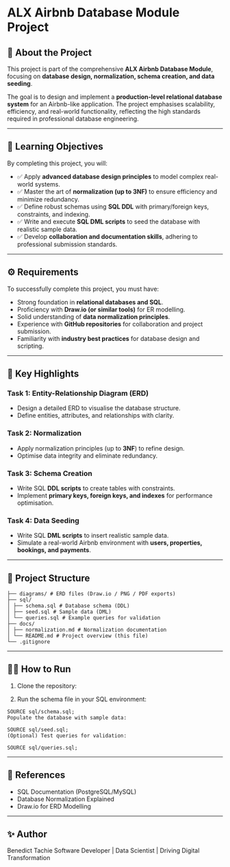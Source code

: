 # ALX Airbnb Database Module Project  

## 📌 About the Project  
This project is part of the comprehensive **ALX Airbnb Database Module**, focusing on **database design, normalization, schema creation, and data seeding**.  

The goal is to design and implement a **production-level relational database system** for an Airbnb-like application. The project emphasises scalability, efficiency, and real-world functionality, reflecting the high standards required in professional database engineering.  

---

## 🎯 Learning Objectives  
By completing this project, you will:  

- ✅ Apply **advanced database design principles** to model complex real-world systems.  
- ✅ Master the art of **normalization (up to 3NF)** to ensure efficiency and minimize redundancy.  
- ✅ Define robust schemas using **SQL DDL** with primary/foreign keys, constraints, and indexing.  
- ✅ Write and execute **SQL DML scripts** to seed the database with realistic sample data.  
- ✅ Develop **collaboration and documentation skills**, adhering to professional submission standards.  

---

## ⚙️ Requirements  
To successfully complete this project, you must have:  

- Strong foundation in **relational databases and SQL**.  
- Proficiency with **Draw.io (or similar tools)** for ER modelling.  
- Solid understanding of **data normalization principles**.  
- Experience with **GitHub repositories** for collaboration and project submission.  
- Familiarity with **industry best practices** for database design and scripting.  

---

## 🚀 Key Highlights  

### **Task 1: Entity-Relationship Diagram (ERD)**  
- Design a detailed ERD to visualise the database structure.  
- Define entities, attributes, and relationships with clarity.  

### **Task 2: Normalization**  
- Apply normalization principles (up to **3NF**) to refine design.  
- Optimise data integrity and eliminate redundancy.  

### **Task 3: Schema Creation**  
- Write SQL **DDL scripts** to create tables with constraints.  
- Implement **primary keys, foreign keys, and indexes** for performance optimisation.  

### **Task 4: Data Seeding**  
- Write SQL **DML scripts** to insert realistic sample data.  
- Simulate a real-world Airbnb environment with **users, properties, bookings, and payments**.  

---

## 📂 Project Structure  
```
├── diagrams/ # ERD files (Draw.io / PNG / PDF exports)
├── sql/
│ ├── schema.sql # Database schema (DDL)
│ ├── seed.sql # Sample data (DML)
│ └── queries.sql # Example queries for validation
├── docs/
│ ├── normalization.md # Normalization documentation
│ └── README.md # Project overview (this file)
└── .gitignore
```
---

## 🧑‍💻 How to Run  

1. Clone the repository:  

2. Run the schema file in your SQL environment:

```
SOURCE sql/schema.sql;
Populate the database with sample data:

SOURCE sql/seed.sql;
(Optional) Test queries for validation:

SOURCE sql/queries.sql;
```
---
## 📖 References
- SQL Documentation (PostgreSQL/MySQL)
- Database Normalization Explained
- Draw.io for ERD Modelling
---
## ✨ Author
Benedict Tachie
Software Developer | Data Scientist | Driving Digital Transformation
